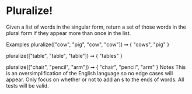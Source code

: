 # Pluralize!

Given a list of words in the singular form, return a set of those words in the plural form if they appear more than once in the list.

Examples
pluralize(["cow", "pig", "cow", "cow"]) ➞ { "cows", "pig" }

pluralize(["table", "table", "table"]) ➞ { "tables" }

pluralize(["chair", "pencil", "arm"]) ➞ { "chair", "pencil", "arm" }
Notes
This is an oversimplification of the English language so no edge cases will appear.
Only focus on whether or not to add an s to the ends of words.
All tests will be valid.

